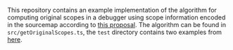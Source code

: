 This repository contains an example implementation of the algorithm for computing original scopes in a debugger
using scope information encoded in the sourcemap according to [this proposal](https://github.com/tc39/source-map-rfc/issues/37#issuecomment-1650027594).
The algorithm can be found in `src/getOriginalScopes.ts`, the `test` directory contains two examples from [here](https://github.com/tc39/source-map-rfc/issues/37#issuecomment-1699356967).

